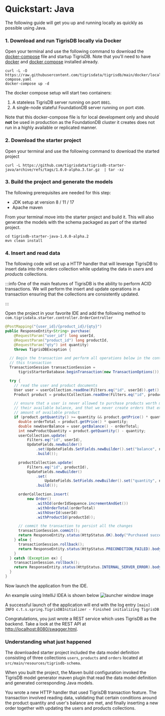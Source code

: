 # Quickstart: Java

The following guide will get you up and running locally as quickly as possible
using Java.

### 1. Download and run TigrisDB locally via Docker

Open your terminal and use the following command to download the
[docker-compose](https://raw.githubusercontent.com/tigrisdata/tigrisdb/main/docker/local/docker-compose.yaml)
file and startup TigrisDB. Note that you'll need to have
[docker](https://docs.docker.com/get-docker/) and
[docker compose](https://docs.docker.com/compose/install/) installed already.

```shell
curl -L -O https://raw.githubusercontent.com/tigrisdata/tigrisdb/main/docker/local/docker-compose.yaml
docker-compose up -d
```

The docker compose setup will start two containers:

1. A stateless TigrisDB server running on port `8081`.
2. A single-node stateful FoundationDB server running on port `4500`.

Note that this docker-compose file is for local development only and should
**not** be used in production as the FoundationDB cluster it creates does
not run in a highly available or replicated manner.

### 2. Download the starter project

Open your terminal and use the following command to download the started project

```shell
curl -L https://github.com/tigrisdata/tigrisdb-starter-java/archive/refs/tags/1.0.0-alpha.3.tar.gz  | tar -xz
```

### 3. Build the project and generate the models

The following prerequisites are needed for this step:

- JDK setup at version 8 / 11 / 17
- Apache maven

From your terminal move into the starter project and build it. This will
also generate the models with the schema packaged as part of the started
project.

```shell
cd tigrisdb-starter-java-1.0.0-alpha.2
mvn clean install
```

### 4. Insert and read data

The following code will set up a HTTP handler that will leverage TigrisDB to
insert data into the _orders_ collection while updating the data in _users_ and
_products_ collections.

:::info
One of the main features of TigrisDB is the ability to perform ACID
transactions. We will perform the insert and update operations in a
transaction ensuring that the collections are consistently updated.

:::

Open the project in your favorite IDE and add the following method to
`com.tigrisdata.starter.controller.OrderController`

```java title="OrderController.java"
@PostMapping("{user_id}/{product_id}/{qty}")
public ResponseEntity<String> purchase(
    @RequestParam("user_id") long userId,
    @RequestParam("product_id") long productId,
    @RequestParam("qty") int quantity)
    throws TigrisDBException {

  // Begin the transaction and perform all operations below in the context of
  // this transaction
  TransactionSession transactionSession =
      tigrisStarterDatabase.beginTransaction(new TransactionOptions());

  try {
    // read the user and product documents
    User user = userCollection.readOne(Filters.eq("id", userId)).get();
    Product product = productCollection.readOne(Filters.eq("id", productId)).get();

    // ensure that a user is never allowed to purchase products worth more than
    // their available balance, and that we never create orders that exceed the
    // amount of available product
    if (product.getQuantity() >= quantity && product.getPrice() * quantity <= user.getBalance()) {
      double orderTotal = product.getPrice() * quantity;
      double newUserBalance = user.getBalance() - orderTotal;
      int newProductQuantity = product.getQuantity() - quantity;
      userCollection.update(
          Filters.eq("id", userId),
          UpdateFields.newBuilder()
              .set(UpdateFields.SetFields.newBuilder().set("balance", newUserBalance).build())
              .build());

      productCollection.update(
          Filters.eq("id", productId),
          UpdateFields.newBuilder()
              .set(
                  UpdateFields.SetFields.newBuilder().set("quantity", newProductQuantity).build())
              .build());

      orderCollection.insert(
          new Order()
              .withId(orderIdSequence.incrementAndGet())
              .withOrderTotal(orderTotal)
              .withUserId(userId)
              .withProductId(productId));

      // commit the transaction to persist all the changes
      transactionSession.commit();
      return ResponseEntity.status(HttpStatus.OK).body("Purchased successfully");
    } else {
      transactionSession.rollback();
      return ResponseEntity.status(HttpStatus.PRECONDITION_FAILED).body("Not enough balance");
    }
  } catch (Exception ex) {
    transactionSession.rollback();
    return ResponseEntity.status(HttpStatus.INTERNAL_SERVER_ERROR).body("Failed to shop");
  }
}
```

Now launch the application from the IDE.

An example using IntelliJ IDEA is shown below
![launcher window image](/img/screenshots/launcher_window.png)

A successful launch of the application will end with the log entry
`[main] INFO c.t.s.spring.TigrisDBInitializer - Finished initializing TigrisDB`

Congratulations, you just wrote a REST service which uses TigrisDB as the
backend. Take a look at the REST API at
[http://localhost:8080/swagger.html](http://localhost:8080/swagger.html).

### Understanding what just happened

The downloaded starter project included the data model definition consisting
of three collections `users`, `products` and `orders` located at
`src/main/resources/tigrisdb-schema`.

When you built the project, the Maven build configuration invoked the TigrisDB
model generator maven plugin that read the data model definition and generated
corresponding Java models.

You wrote a new HTTP handler that used TigrisDB transaction feature. The
transaction involved reading data, validating that certain conditions around
the product quantity and user's balance are met, and finally inserting a new
order together with updating the users and products collections.
